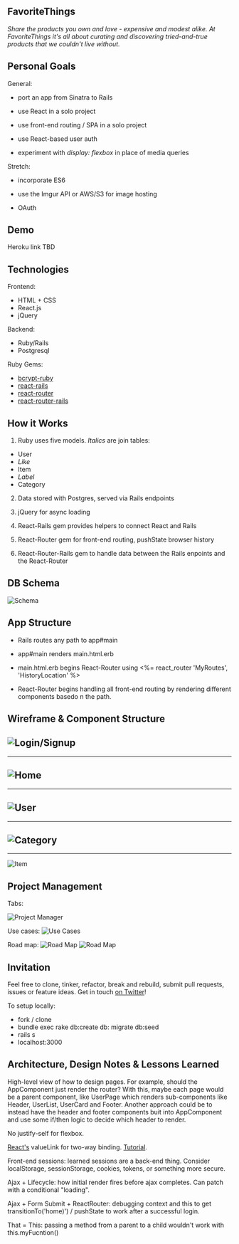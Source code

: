 ## FavoriteThings
*Share the products you own and love - expensive and modest alike. At FavoriteThings it's all about curating and discovering tried-and-true products that we couldn't live without.*

<!--
Add a little more. Open the app store and see how they describes themselves. 
-->

## Personal Goals
General: 
* port an app from Sinatra to Rails

* use React in a solo project

* use front-end routing / SPA in a solo project 

* use React-based user auth

* experiment with *display: flexbox* in place of media queries

Stretch:

* incorporate ES6

* use the Imgur API or AWS/S3 for image hosting

* OAuth

## Demo
Heroku link TBD
<!-- 
Feel free to create a new account, including a photo URL.

Navigate by using the menu in the upper-right, and by also clicking the large photos in the header.

Your favorite items will be empty from the start. You can create a new one that doesn't already exist in the database. You can also add them to your collection by "liking" them from another user's page or from the Categories sections.

Here's creds for a fake, seeded profile:

username: es@gmail.com

password: test -->

## Technologies
Frontend:
* HTML + CSS
* React.js 
* jQuery

Backend:
* Ruby/Rails
* Postgresql

Ruby Gems:
* [bcrypt-ruby](https://github.com/codahale/bcrypt-ruby)
* [react-rails](https://github.com/reactjs/react-rails)
* [react-router](https://github.com/rackt/react-router)
* [react-router-rails](https://github.com/mariopeixoto/react-router-rails)

## How it Works
1) Ruby uses five models. *Italics* are join tables:
  * User
  * *Like*
  * Item
  * *Label*
  * Category

2) Data stored with Postgres, served via Rails endpoints

3) jQuery for async loading

4) React-Rails gem provides helpers to connect React and Rails

5) React-Router gem for front-end routing, pushState browser history

6) React-Router-Rails gem to handle data between the Rails enpoints and the React-Router

## DB Schema

![Schema](http://i.imgur.com/OIyZD4Y.png)

## App Structure

* Rails routes any path to app#main

* app#main renders main.html.erb

* main.html.erb begins React-Router using <%= react_router 'MyRoutes', 'HistoryLocation' %>

* React-Router begins handling all front-end routing by rendering different components basedo n the path. 

## Wireframe & Component Structure

![Login/Signup](http://i.imgur.com/WfZcQS0.png)
---
---
![Home](http://i.imgur.com/0clU8ZZ.png)
---
---
![User](http://i.imgur.com/i5778Ox.png)
---
---
![Category](http://i.imgur.com/pMWO3Ep.png)
---
---
![Item](http://i.imgur.com/L80QkJy.png)

## Project Management

Tabs:

![Project Manager](http://i.imgur.com/jlZrg41.png)

Use cases:
![Use Cases](http://i.imgur.com/jbIC3zs.png)

Road map:
![Road Map](http://i.imgur.com/us2fDOB.png)
![Road Map](http://i.imgur.com/NyyKoWV.png)

## Invitation
Feel free to clone, tinker, refactor, break and rebuild, submit pull requests, issues or feature ideas. Get in touch [on Twitter](https://twitter.com/TCannadySF)!

To setup locally:

* fork / clone
* bundle exec rake db:create db: migrate db:seed
* rails s
* localhost:3000

## Architecture, Design Notes & Lessons Learned
High-level view of how to design pages. For example, should the AppComponent just render the router? With this, maybe each page would be a parent component, like UserPage which renders sub-components like Header, UserList, UserCard and Footer. Another approach could be to instead have the header and footer components buit into AppComponent and use some if/then logic to decide which header to render.

No justify-self for flexbox.

[React's](https://facebook.github.io/react/docs/two-way-binding-helpers.html) valueLink for two-way binding. [Tutorial](https://auth0.com/blog/2015/04/09/adding-authentication-to-your-react-flux-app/).


Front-end sessions: learned sessions are a back-end thing. Consider localStorage, sessionStorage, cookies, tokens, or something more secure. 

Ajax + Lifecycle: how initial render fires before ajax completes. Can patch with a conditional "loading".

Ajax + Form Submit + ReactRouter: debugging context and this to get transitionTo('home)') / pushState to work after a successful login.	

That = This: passing a method from a parent to a child wouldn't work with this.myFucntion()
<!--

TO-DO

CRUD item (attribute to the logged-in user)

unlike button (updates parent - usershow? homepage?)

jQuery header

like and unlike buttons only show for item's you've liked/unliked

--> 


